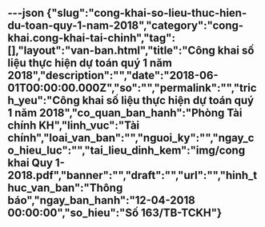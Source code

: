 ---json
{"slug":"cong-khai-so-lieu-thuc-hien-du-toan-quy-1-nam-2018","category":"cong-khai.cong-khai-tai-chinh","tag":[],"layout":"van-ban.html","title":"Công khai số liệu thực hiện dự toán quý 1 năm 2018","description":"","date":"2018-06-01T00:00:00.000Z","so":"","permalink":"","trich_yeu":"Công khai số liệu thực hiện dự toán quý 1 năm 2018","co_quan_ban_hanh":"Phòng Tài chính KH","linh_vuc":"Tài chính","loai_van_ban":"","nguoi_ky":"","ngay_co_hieu_luc":"","tai_lieu_dinh_kem":"img/cong khai Quy 1-2018.pdf","banner":"","draft":"","url":"","hinh_thuc_van_ban":"Thông báo","ngay_ban_hanh":"12-04-2018 00:00:00","so_hieu":"Số 163/TB-TCKH"}
---
